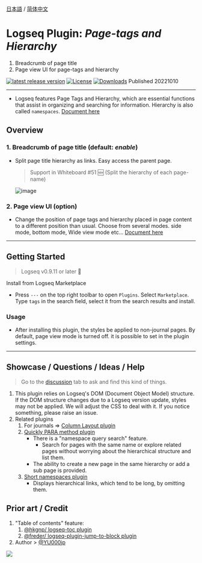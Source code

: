 [日本語](https://github.com/YU000jp/logseq-page-tags-and-hierarchy/blob/main/README.ja.md) / [简体中文](https://github.com/YU000jp/logseq-page-tags-and-hierarchy/blob/main/README.zhCN.md)

# Logseq Plugin: *Page-tags and Hierarchy*

1. Breadcrumb of page title
1. Page view UI for page-tags and hierarchy

 [![latest release version](https://img.shields.io/github/v/release/YU000jp/logseq-page-tags-and-hierarchy)](https://github.com/YU000jp/logseq-page-tags-and-hierarchy/releases)
[![License](https://img.shields.io/github/license/YU000jp/logseq-page-tags-and-hierarchy?color=blue)](https://github.com/YU000jp/logseq-page-tags-and-hierarchy/blob/main/LICENSE)
[![Downloads](https://img.shields.io/github/downloads/YU000jp/logseq-page-tags-and-hierarchy/total.svg)](https://github.com/YU000jp/logseq-page-tags-and-hierarchy/releases)
 Published 20221010

---

- Logseq features Page Tags and Hierarchy, which are essential functions that assist in organizing and searching for information. Hierarchy is also called `namespaces`. [Document here](https://github.com/YU000jp/logseq-page-tags-and-hierarchy/wiki/Logseq-features-Page-Tags-and-Hierarchy)

## Overview

### 1. Breadcrumb of page title  (default: *enable*)

- Split page title hierarchy as links. Easy access the parent page.
  > Support in Whiteboard #51 🆕 (Split the hierarchy of each page-name)

   ![image](https://github.com/YU000jp/logseq-page-tags-and-hierarchy/assets/111847207/f7da636b-4418-4a2f-b1e9-49c6aa8ec055)

### 2. Page view UI (option)

- Change the position of page tags and hierarchy placed in page content to a different position than usual. Choose from several modes. side mode, bottom mode, Wide view mode etc... [Document here](https://github.com/YU000jp/logseq-page-tags-and-hierarchy/wiki/Page-View-UI)

---

## Getting Started

> Logseq v0.9.11 or later 🚧

Install from Logseq Marketplace
  - Press `---` on the top right toolbar to open `Plugins`. Select `Marketplace`. Type `tags` in the search field, select it from the search results and install.

### Usage

- After installing this plugin, the styles be applied to non-journal pages. By default, page view mode is turned off. it is possible to set in the plugin settings.

---

## Showcase / Questions / Ideas / Help

> Go to the [discussion](https://github.com/YU000jp/Logseq-column-Layout/discussions) tab to ask and find this kind of things.

1. This plugin relies on Logseq's DOM (Document Object Model) structure. If the DOM structure changes due to a Logseq version update, styles may not be applied. We will adjust the CSS to deal with it. If you notice something, please raise an issue.
1. Related plugins
   1. For journals => [Column Layout plugin](https://github.com/YU000jp/Logseq-column-Layout)
   1. [Quickly PARA method plugin](https://github.com/YU000jp/logseq-plugin-quickly-para-method)
      * There is a "namespace query search" feature.
        - Search for pages with the same name or explore related pages without worrying about the hierarchical structure and list them.
      * The ability to create a new page in the same hierarchy or add a sub page is provided.
   1. [Short namespaces plugin](https://github.com/YU000jp/logseq-plugin-short-namespaces)
      - Displays hierarchical links, which tend to be long, by omitting them.

## Prior art / Credit

1. "Table of contents" feature:
   1. [@hkgnp/ logseq-toc plugin](https://github.com/hkgnp/logseq-toc-plugin/)
   1. [@freder/ logseq-plugin-jump-to-block plugin](https://github.com/freder/logseq-plugin-jump-to-block/)
1. Author > [@YU000jp](https://github.com/YU000jp)

<a href="https://www.buymeacoffee.com/yu000japan"><img src="https://img.buymeacoffee.com/button-api/?text=Buy me a pizza&emoji=🍕&slug=yu000japan&button_colour=FFDD00&font_colour=000000&font_family=Poppins&outline_colour=000000&coffee_colour=ffffff"/></a>
